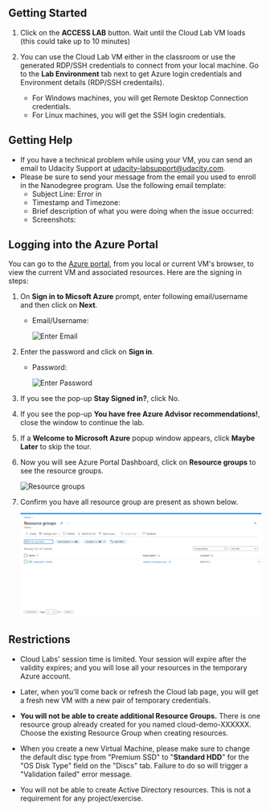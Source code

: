 ## Getting Started
1. Click on the **ACCESS LAB** button. Wait until the Cloud Lab VM loads (this could take up to 10 minutes) 


2. You can use the Cloud Lab VM either in the classroom or use the generated RDP/SSH credentials to connect from your local machine. Go to the **Lab Environment** tab next to get Azure login credentials and Environment details (RDP/SSH credentails). 
     - For Windows machines, you will get Remote Desktop Connection credentials. 
     - For Linux machines, you will get the SSH login credentials.   
 

## Getting Help
- If you have a technical problem while using your VM, you can send an email to Udacity Support at [udacity-labsupport@udacity.com](mailto:udacity-labsupport@udacity.com). 
- Please be sure to send your message from the email you used to enroll in the Nanodegree program. Use the following email template:   
     - Subject Line: Error in <Lab name>
     - Timestamp and Timezone:
     - Brief description of what you were doing when the issue occurred: 
     - Screenshots:

   

## Logging into the Azure Portal
You can go to the [Azure portal](https://portal.azure.com), from you local or current VM's browser, to view the current VM and associated resources.  Here are the signing in steps:
   
1. On **Sign in to Micsoft Azure** prompt, enter following email/username and then click on **Next**. 
   * Email/Username: <inject key="AzureAdUserEmail"></inject>
   
     ![](https://raw.githubusercontent.com/bhavangowdan/MCW-Machine-Learning/master/Hands-on%20lab/images/21.png "Enter Email")
     
2. Enter the password and click on **Sign in**.
   * Password: <inject key="AzureAdUserPassword"></inject>
   
     ![](https://raw.githubusercontent.com/bhavangowdan/MCW-Machine-Learning/master/Hands-on%20lab/images/22.png "Enter Password")
     
3. If you see the pop-up **Stay Signed in?**, click No. 

4. If you see the pop-up **You have free Azure Advisor recommendations!**, close the window to continue the lab.

5. If a **Welcome to Microsoft Azure** popup window appears, click **Maybe Later** to skip the tour.
   
6. Now you will see Azure Portal Dashboard, click on **Resource groups** to see the resource groups.

   ![](https://raw.githubusercontent.com/bhavangowdan/MCW-Machine-Learning/master/Hands-on%20lab/images/23.png "Resource groups")
   
7. Confirm you have all resource group are present as shown below.

   ![](https://raw.githubusercontent.com/bhavangowdan/MCW-Machine-Learning/master/Hands-on%20lab/images/1c.PNG "Resource groups")
  

     
## Restrictions 
- Cloud Labs' session time is limited. Your session will expire after the validity expires; and you will lose all your resources in the temporary Azure account. 


- Later, when you'll come back or refresh the Cloud lab page, you will get a fresh new VM with a new pair of temporary credentials. 


- **You will not be able to create additional Resource Groups.**  There is one resource group already created for you named cloud-demo-XXXXXX.  Choose the existing Resource Group when creating resources.  


- When you create a new Virtual Machine, please make sure to change the default disc type from "Premium SSD" to "**Standard HDD**" for the "OS Disk Type" field on the "Discs" tab. Failure to do so will trigger a "Validation failed" error message.


- You will not be able to create Active Directory resources. This is not a requirement for any project/exercise.
